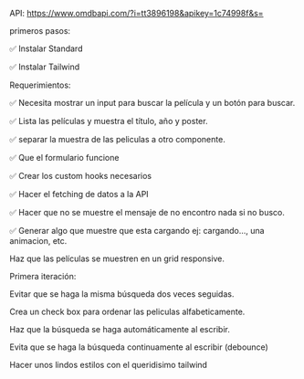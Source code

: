 API: https://www.omdbapi.com/?i=tt3896198&apikey=1c74998f&s=

primeros pasos:

✅ Instalar Standard

✅ Instalar Tailwind

Requerimientos:

✅ Necesita mostrar un input para buscar la película y un botón para buscar.

✅ Lista las películas y muestra el título, año y poster.

✅ separar la muestra de las peliculas a otro componente.

✅ Que el formulario funcione

✅ Crear los custom hooks necesarios

✅ Hacer el fetching de datos a la API

✅ Hacer que no se muestre el mensaje de no encontro nada si no busco.

✅ Generar algo que muestre que esta cargando ej: cargando..., una animacion, etc.

 Haz que las películas se muestren en un grid responsive.

Primera iteración:

 Evitar que se haga la misma búsqueda dos veces seguidas.

 Crea un check box para ordenar las peliculas alfabeticamente.

 Haz que la búsqueda se haga automáticamente al escribir.

 Evita que se haga la búsqueda continuamente al escribir (debounce)

 Hacer unos lindos estilos con el queridisimo tailwind
